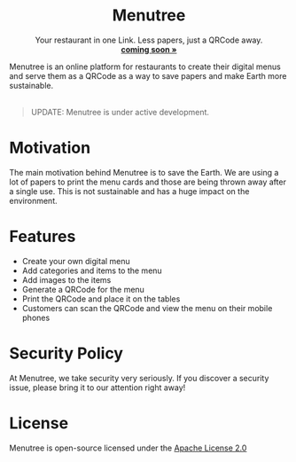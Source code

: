 <p align="center">
	<h1 align="center"><b>Menutree</b></h1>
	<p align="center">
		Your restaurant in one Link. Less papers, just a QRCode away.
    <br />
    <a href=""><strong>coming soon »</strong></a>
  </p>
</p>

Menutree is an online platform for restaurants to create their digital menus and serve them as a QRCode as a way to save papers and make Earth more sustainable.
<br/>
<br/>

> UPDATE: Menutree is under active development.

# Motivation

The main motivation behind Menutree is to save the Earth. We are using a lot of papers to print the menu cards and those are being thrown away after a single use. This is not sustainable and has a huge impact on the environment.

# Features

- Create your own digital menu
- Add categories and items to the menu
- Add images to the items
- Generate a QRCode for the menu
- Print the QRCode and place it on the tables
- Customers can scan the QRCode and view the menu on their mobile phones

# Security Policy

At Menutree, we take security very seriously. If you discover a security issue, please bring it to our attention right away!

# License

Menutree is open-source licensed under the [Apache License 2.0](https://github.com/tellay/menutree-web/blob/main/LICENSE)
